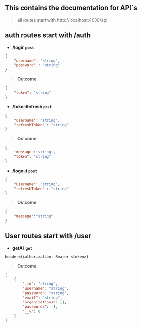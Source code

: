 ## This contains the documentation for API´s

> all routes start with http://localhost:4000/api


## auth routes start with /auth 
   - **/login `post`**

```JSON
{
    "username": "string",
    "password" : "string"
}

```

>**Outcome**
```JSON
{
    "token": "string"
}
```

   - **/tokenRefresh `post`**

```JSON
{
    "username": "string",
    "refreshToken" : "string"
}

```

>**Outcome**
```JSON
{
    "message":"string",
    "token": "string"
}
```

   - **/logout `post`**

```JSON
{
    "username": "string",
    "refreshToken" : "string"
}

```

>**Outcome**
```JSON
{
    "message":"string"
}
```


## User routes start with /user
   - **getAll `get`**

```
header={Authorization: Bearer <token>}
```

>**Outcome**
```JSON
[
    {
        "_id": "string",
        "username": "string",
        "password": "string",
        "email": "string",
        "organizations": [],
        "passwords": [],
        "__v": 0
    }
]
```

